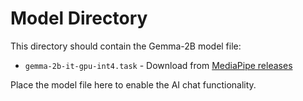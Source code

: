# Model Directory

This directory should contain the Gemma-2B model file:

- `gemma-2b-it-gpu-int4.task` - Download from [MediaPipe releases](https://github.com/google/mediapipe/releases)

Place the model file here to enable the AI chat functionality.
